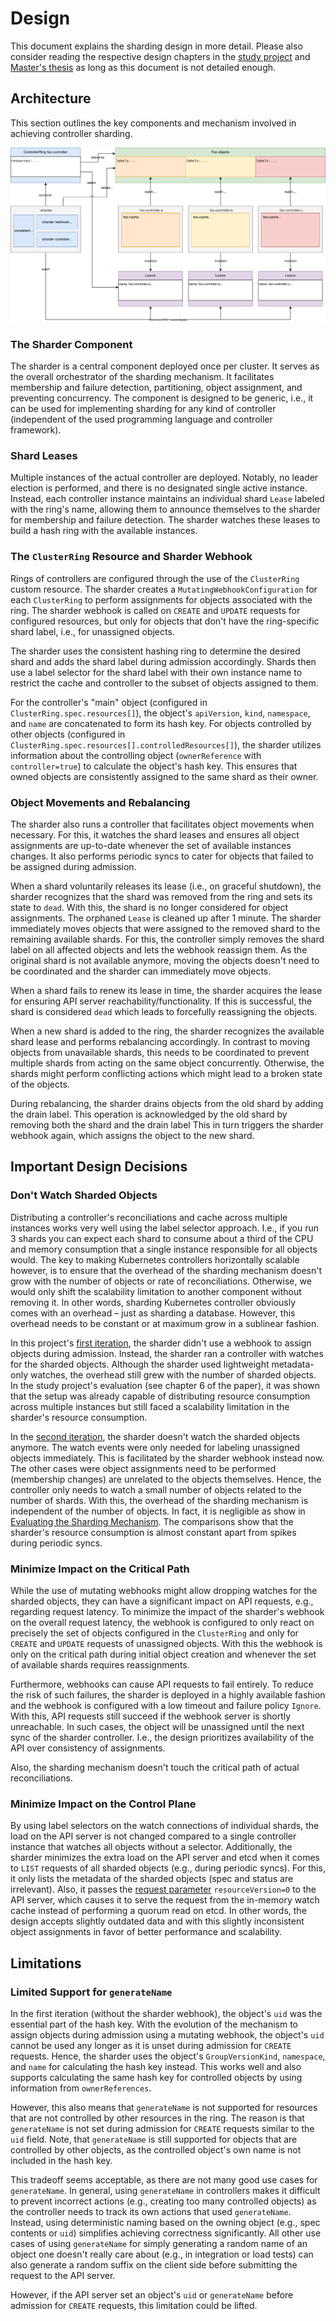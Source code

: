 # Design

This document explains the sharding design in more detail.
Please also consider reading the respective design chapters in the [study project](https://github.com/timebertt/thesis-controller-sharding) and [Master's thesis](https://github.com/timebertt/masters-thesis-controller-sharding) as long as this document is not detailed enough.

## Architecture

This section outlines the key components and mechanism involved in achieving controller sharding.

![Sharding Architecture](assets/architecture.svg)

### The Sharder Component

The sharder is a central component deployed once per cluster.
It serves as the overall orchestrator of the sharding mechanism.
It facilitates membership and failure detection, partitioning, object assignment, and preventing concurrency.
The component is designed to be generic, i.e., it can be used for implementing sharding for any kind of controller (independent of the used programming language and controller framework).

### Shard Leases

Multiple instances of the actual controller are deployed.
Notably, no leader election is performed, and there is no designated single active instance.
Instead, each controller instance maintains an individual shard `Lease` labeled with the ring's name, allowing them to announce themselves to the sharder for membership and failure detection.
The sharder watches these leases to build a hash ring with the available instances.

### The `ClusterRing` Resource and Sharder Webhook

Rings of controllers are configured through the use of the `ClusterRing` custom resource.
The sharder creates a `MutatingWebhookConfiguration` for each `ClusterRing` to perform assignments for objects associated with the ring.
The sharder webhook is called on `CREATE` and `UPDATE` requests for configured resources, but only for objects that don't have the ring-specific shard label, i.e., for unassigned objects.

The sharder uses the consistent hashing ring to determine the desired shard and adds the shard label during admission accordingly.
Shards then use a label selector for the shard label with their own instance name to restrict the cache and controller to the subset of objects assigned to them.

For the controller's "main" object (configured in `ClusterRing.spec.resources[]`), the object's `apiVersion`, `kind`, `namespace`, and `name` are concatenated to form its hash key.
For objects controlled by other objects (configured in `ClusterRing.spec.resources[].controlledResources[]`), the sharder utilizes information about the controlling object (`ownerReference` with `controller=true`) to calculate the object's hash key.
This ensures that owned objects are consistently assigned to the same shard as their owner.

### Object Movements and Rebalancing

The sharder also runs a controller that facilitates object movements when necessary.
For this, it watches the shard leases and ensures all object assignments are up-to-date whenever the set of available instances changes.
It also performs periodic syncs to cater for objects that failed to be assigned during admission.

When a shard voluntarily releases its lease (i.e., on graceful shutdown), the sharder recognizes that the shard was removed from the ring and sets its state to `dead`.
With this, the shard is no longer considered for object assignments.
The orphaned `Lease` is cleaned up after 1 minute.
The sharder immediately moves objects that were assigned to the removed shard to the remaining available shards.
For this, the controller simply removes the shard label on all affected objects and lets the webhook reassign them.
As the original shard is not available anymore, moving the objects doesn't need to be coordinated and the sharder can immediately move objects.

When a shard fails to renew its lease in time, the sharder acquires the lease for ensuring API server reachability/functionality.
If this is successful, the shard is considered `dead` which leads to forcefully reassigning the objects.

When a new shard is added to the ring, the sharder recognizes the available shard lease and performs rebalancing accordingly.
In contrast to moving objects from unavailable shards, this needs to be coordinated to prevent multiple shards from acting on the same object concurrently.
Otherwise, the shards might perform conflicting actions which might lead to a broken state of the objects.

During rebalancing, the sharder drains objects from the old shard by adding the drain label.
This operation is acknowledged by the old shard by removing both the shard and the drain label
This in turn triggers the sharder webhook again, which assigns the object to the new shard.

## Important Design Decisions

### Don't Watch Sharded Objects

Distributing a controller's reconciliations and cache across multiple instances works very well using the label selector approach.
I.e., if you run 3 shards you can expect each shard to consume about a third of the CPU and memory consumption that a single instance responsible for all objects would.
The key to making Kubernetes controllers horizontally scalable however, is to ensure that the overhead of the sharding mechanism doesn't grow with the number of objects or rate of reconciliations.
Otherwise, we would only shift the scalability limitation to another component without removing it.
In other words, sharding Kubernetes controller obviously comes with an overhead – just as sharding a database.
However, this overhead needs to be constant or at maximum grow in a sublinear fashion.

In this project's [first iteration](https://github.com/timebertt/thesis-controller-sharding), the sharder didn't use a webhook to assign objects during admission.
Instead, the sharder ran a controller with watches for the sharded objects.
Although the sharder used lightweight metadata-only watches, the overhead still grew with the number of sharded objects.
In the study project's evaluation (see chapter 6 of the paper), it was shown that the setup was already capable of distributing resource consumption across multiple instances but still faced a scalability limitation in the sharder's resource consumption.

In the [second iteration](https://github.com/timebertt/masters-thesis-controller-sharding), the sharder doesn't watch the sharded objects anymore.
The watch events were only needed for labeling unassigned objects immediately.
This is facilitated by the sharder webhook instead now.
The other cases were object assignments need to be performed (membership changes) are unrelated to the objects themselves.
Hence, the controller only needs to watch a small number of objects related to the number of shards.
With this, the overhead of the sharding mechanism is independent of the number of objects.
In fact, it is negligible as show in [Evaluating the Sharding Mechanism](evaluation.md).
The comparisons show that the sharder's resource consumption is almost constant apart from spikes during periodic syncs.

### Minimize Impact on the Critical Path

While the use of mutating webhooks might allow dropping watches for the sharded objects, they can have a significant impact on API requests, e.g., regarding request latency.
To minimize the impact of the sharder's webhook on the overall request latency, the webhook is configured to only react on precisely the set of objects configured in the `ClusterRing` and only for `CREATE` and `UPDATE` requests of unassigned objects.
With this the webhook is only on the critical path during initial object creation and whenever the set of available shards requires reassignments.

Furthermore, webhooks can cause API requests to fail entirely.
To reduce the risk of such failures, the sharder is deployed in a highly available fashion and the webhook is configured with a low timeout and failure policy `Ignore`.
With this, API requests still succeed if the webhook server is shortly unreachable.
In such cases, the object will be unassigned until the next sync of the sharder controller.
I.e., the design prioritizes availability of the API over consistency of assignments.

Also, the sharding mechanism doesn't touch the critical path of actual reconciliations.

### Minimize Impact on the Control Plane

By using label selectors on the watch connections of individual shards, the load on the API server is not changed compared to a single controller instance that watches all objects without a selector.
Additionally, the sharder minimizes the extra load on the API server and etcd when it comes to `LIST` requests of all sharded objects (e.g., during periodic syncs).
For this, it only lists the metadata of the sharded objects (spec and status are irrelevant).
Also, it passes the [request parameter](https://kubernetes.io/docs/reference/using-api/api-concepts/#the-resourceversion-parameter) `resourceVersion=0` to the API server, which causes it to serve the request from the in-memory watch cache instead of performing a quorum read on etcd.
In other words, the design accepts slightly outdated data and with this slightly inconsistent object assignments in favor of better performance and scalability.

## Limitations

### Limited Support for `generateName`

In the first iteration (without the sharder webhook), the object's `uid` was the essential part of the hash key.
With the evolution of the mechanism to assign objects during admission using a mutating webhook, the object's `uid` cannot be used any longer as it is unset during admission for `CREATE` requests.
Hence, the sharder uses the object's `GroupVersionKind`, `namespace`, and `name` for calculating the hash key instead.
This works well and also supports calculating the same hash key for controlled objects by using information from `ownerReferences`.

However, this also means that `generateName` is not supported for resources that are not controlled by other resources in the ring.
The reason is that `generateName` is not set during admission for `CREATE` requests similar to the `uid` field.
Note, that `generateName` is still supported for objects that are controlled by other objects, as the controlled object's own name is not included in the hash key.

This tradeoff seems acceptable, as there are not many good use cases for `generateName`.
In general, using `generateName` in controllers makes it difficult to prevent incorrect actions (e.g., creating too many controlled objects) as the controller needs to track its own actions that used `generateName`.
Instead, using deterministic naming based on the owning object (e.g., spec contents or `uid`) simplifies achieving correctness significantly.
All other use cases of using `generateName` for simply generating a random name of an object one doesn't really care about (e.g., in integration or load tests) can also generate a random suffix on the client side before submitting the request to the API server.

However, if the API server set an object's `uid` or `generateName` before admission for `CREATE` requests, this limitation could be lifted.
